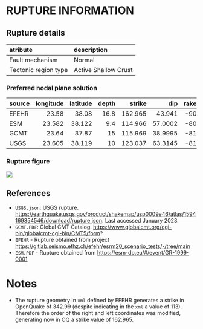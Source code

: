 # RUPTURE INFORMATION
    
## Rupture details

| atribute             | description          |
|:---------------------|:---------------------|
| Fault mechanism       | Normal               |
| Tectonic region type | Active Shallow Crust |

### Preferred nodal plane solution

| source   |   longitude |   latitude |   depth |   strike |     dip |   rake |   mag |
|:---------|------------:|-----------:|--------:|---------:|--------:|-------:|------:|
| EFEHR    |      23.58  |     38.08  |    16.8 |  162.965 | 43.941  |    -90 |   5.9 |
| ESM      |      23.582 |     38.122 |     9.4 |  114.966 | 57.0002 |    -80 |   5.9 |
| GCMT     |      23.64  |     37.87  |    15   |  115.969 | 38.9995 |    -81 |   6   |
| USGS     |      23.605 |     38.119 |    10   |  123.037 | 63.3145 |    -81 |   6   |

### Rupture figure

![](earthquake_ruptures.png)

## References

- `USGS.json`: USGS rupture. https://earthquake.usgs.gov/product/shakemap/usp0009e46/atlas/1594169354546/download/rupture.json. Last accessed January 2023.
- `GCMT.PDF`: Global CMT Catalog. https://www.globalcmt.org/cgi-bin/globalcmt-cgi-bin/CMT5/form?
- `EFEHR` - Rupture obtained from project https://gitlab.seismo.ethz.ch/efehr/esrm20_scenario_tests/-/tree/main
- `ESM.PDF` - Rupture obtained from https://esm-db.eu/#/event/GR-1999-0001

# Notes

- The rupture geometry in `xml` defined by EFEHR generates a strike in OpenQuake of 342.99 (despite indicating in the `xml` a value of 113). Therefore the order of the right and left coordinates was modified, generating now in OQ a strike value of 162.965.
